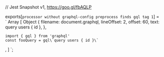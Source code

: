 // Jest Snapshot v1, https://goo.gl/fbAQLP

exports[`processor without graphql-config preprocess finds gql tag 1`] = `
Array [
  Object {
    filename: document.graphql,
    lineOffset: 2,
    offset: 60,
    text: query users { id },
  },
  
    import { gql } from 'graphql'
    const fooQuery = gql\`query users { id }\`
  ,
]
`;
